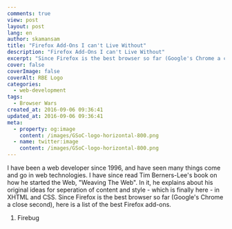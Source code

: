 ```yaml
---
comments: true
view: post
layout: post
lang: en
author: skamansam
title: "Firefox Add-Ons I can't Live Without"
description: "Firefox Add-Ons I can't Live Without"
excerpt: "Since Firefox is the best browser so far (Google's Chrome a close second), here is a list of the best Firefox add-ons."
cover: false
coverImage: false
coverAlt: RBE Logo
categories:
  - web-development
tags:
  - Browser Wars
created_at: 2016-09-06 09:36:41
updated_at: 2016-09-06 09:36:41
meta:
  - property: og:image
    content: /images/GSoC-logo-horizontal-800.png
  - name: twitter:image
    content: /images/GSoC-logo-horizontal-800.png
---
```


I have been a web developer since 1996, and have seen many things come and go in
web technologies. I have since read Tim Berners-Lee's book on how he started the
Web, "Weaving The Web". In it, he explains about his original ideas for
seperation of content and style - which is finally here - in XHTML and CSS.
Since Firefox is the best browser so far (Google's Chrome a close second), here
is a list of the best Firefox add-ons.

1. Firebug
